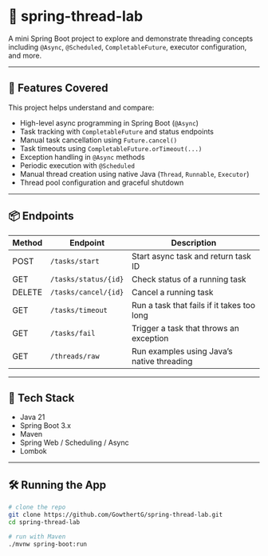 # 🧵 spring-thread-lab

A mini Spring Boot project to explore and demonstrate threading concepts including `@Async`, `@Scheduled`, `CompletableFuture`, executor configuration, and more.

---


## 🚀 Features Covered

This project helps understand and compare:
- High-level async programming in Spring Boot (`@Async`)
- Task tracking with `CompletableFuture` and status endpoints
- Manual task cancellation using `Future.cancel()`
- Task timeouts using `CompletableFuture.orTimeout(...)`
- Exception handling in `@Async` methods
- Periodic execution with `@Scheduled`
- Manual thread creation using native Java (`Thread`, `Runnable`, `Executor`)
- Thread pool configuration and graceful shutdown

---

## 📦 Endpoints

| Method | Endpoint               | Description                                 |
|--------|------------------------|---------------------------------------------|
| POST   | `/tasks/start`         | Start async task and return task ID         |
| GET    | `/tasks/status/{id}`   | Check status of a running task              |
| DELETE | `/tasks/cancel/{id}`   | Cancel a running task                       |
| GET    | `/tasks/timeout`       | Run a task that fails if it takes too long  |
| GET    | `/tasks/fail`          | Trigger a task that throws an exception     |
| GET    | `/threads/raw`         | Run examples using Java’s native threading  |

---

## 🧰 Tech Stack

- Java 21
- Spring Boot 3.x
- Maven
- Spring Web / Scheduling / Async
-  Lombok

---

## 🛠️ Running the App

```bash
# clone the repo
git clone https://github.com/GowthertG/spring-thread-lab.git
cd spring-thread-lab

# run with Maven
./mvnw spring-boot:run
```
